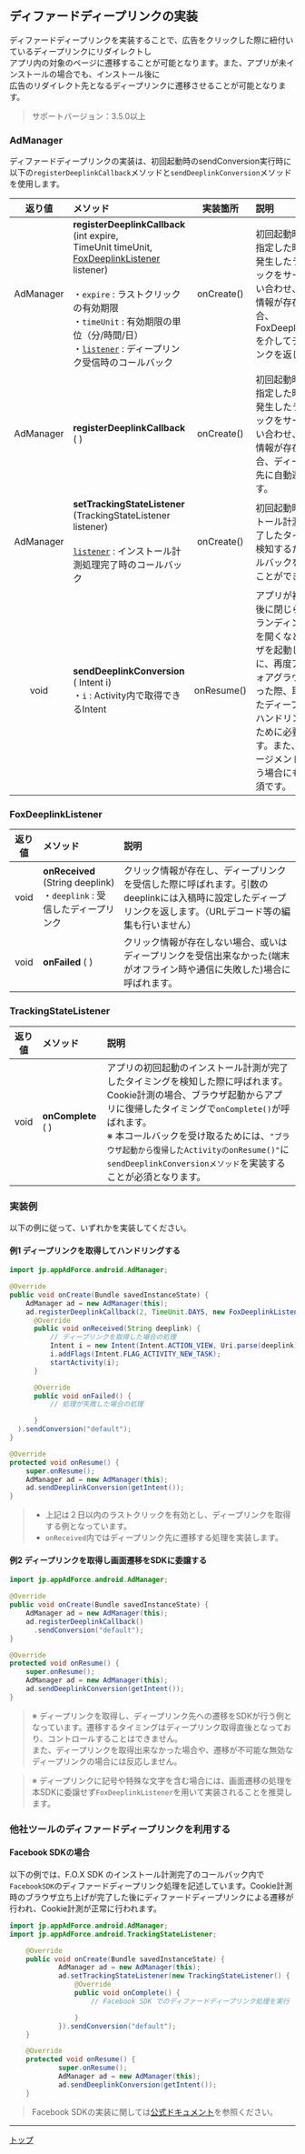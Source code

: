 ## ディファードディープリンクの実装

ディファードディープリンクを実装することで、広告をクリックした際に紐付いているディープリンクにリダイレクトし<br>
アプリ内の対象のページに遷移することが可能となります。また、アプリが未インストールの場合でも、インストール後に<br>
広告のリダイレクト先となるディープリンクに遷移させることが可能となります。

> サポートバージョン：3.5.0以上

### AdManager
ディファードディープリンクの実装は、初回起動時のsendConversion実行時に以下の`registerDeeplinkCallback`メソッドと`sendDeeplinkConversion`メソッドを使用します。

|返り値|メソッド|実装箇所|説明|
|:---:|:---|:---:|:---|
|AdManager|**registerDeeplinkCallback** (int expire, <br>TimeUnit timeUnit, <br>[FoxDeeplinkListener](#foxdeeplinklistener) listener)<br><br>・`expire` : ラストクリックの有効期限<br>・`timeUnit` : 有効期限の単位（分/時間/日）<br>・[`listener`](#foxdeeplinklistener) : ディープリンク受信時のコールバック|onCreate()|初回起動時に引数で指定した時間以内に発生したラストクリックをサーバーに問い合わせ、クリック情報が存在した場合、FoxDeeplinkListenerを介してディープリンクを返します。|
|AdManager|**registerDeeplinkCallback** ( )|onCreate()|初回起動時に引数で指定した時間以内に発生したラストクリックをサーバーに問い合わせ、クリック情報が存在した場合、ディープリンク先に自動遷移します。|
|AdManager|**setTrackingStateListener** (TrackingStateListener listener) <br><br>[`listener`]() : インストール計測処理完了時のコールバック|onCreate()|初回起動時のインストール計測処理が完了したタイミングを検知するためのコールバックを受け取ることができます。|
|void|**sendDeeplinkConversion** ( Intent i)<br>・`i` : Activity内で取得できるIntent|onResume()|アプリが初回起動直後に閉じられたり、ランディングページを開くなどでブラウザを起動したのちに、再度アプリがフォアグラウンドに戻った際、取得していたディープリンクのハンドリングを行うために必要となります。また、リエンゲージメント計測を行う場合にも実装が必須です。|

<div id="foxdeeplinklistener"></div>

### FoxDeeplinkListener

|返り値|メソッド|説明|
|:---:|:---|:---|
|void|**onReceived** (String deeplink) <br>・`deeplink` : 受信したディープリンク|クリック情報が存在し、ディープリンクを受信した際に呼ばれます。引数のdeeplinkには入稿時に設定したディープリンクを返します。（URLデコード等の編集も行いません）|
|void|**onFailed** ( ) |クリック情報が存在しない場合、或いはディープリンクを受信出来なかった(端末がオフライン時や通信に失敗した)場合に呼ばれます。|

<div id="trackingstatelistener"></div>

### TrackingStateListener

|返り値|メソッド|説明|
|:---:|:---|:---|
|void|**onComplete** ( )|アプリの初回起動のインストール計測が完了したタイミングを検知した際に呼ばれます。Cookie計測の場合、ブラウザ起動からアプリに復帰したタイミングで`onComplete()`が呼ばれます。<br>※ 本コールバックを受け取るためには、`"ブラウザ起動から復帰したActivityのonResume()"`に`sendDeeplinkConversionメソッド`を実装することが必須となります。|


### 実装例

以下の例に従って、いずれかを実装してください。

#### 例1 ディープリンクを取得してハンドリングする

```java
import jp.appAdForce.android.AdManager;

@Override
public void onCreate(Bundle savedInstanceState) {
	AdManager ad = new AdManager(this);
	ad.registerDeeplinkCallback(2, TimeUnit.DAYS, new FoxDeeplinkListener() {
      @Override
      public void onReceived(String deeplink) {
          // ディープリンクを取得した場合の処理
          Intent i = new Intent(Intent.ACTION_VIEW, Uri.parse(deeplink));
          i.addFlags(Intent.FLAG_ACTIVITY_NEW_TASK);
          startActivity(i);
      }

      @Override
      public void onFailed() {
          // 処理が失敗した場合の処理

      }
  ).sendConversion("default");
}

@Override
protected void onResume() {
    super.onResume();
    AdManager ad = new AdManager(this);
    ad.sendDeeplinkConversion(getIntent());
}
```

> * 上記は２日以内のラストクリックを有効とし、ディープリンクを取得する例となっています。
> * `onReceived`内ではディープリンク先に遷移する処理を実装します。

#### 例2 ディープリンクを取得し画面遷移をSDKに委譲する

```java
import jp.appAdForce.android.AdManager;

@Override
public void onCreate(Bundle savedInstanceState) {
	AdManager ad = new AdManager(this);
	ad.registerDeeplinkCallback()
	  .sendConversion("default");
}

@Override
protected void onResume() {
    super.onResume();
    AdManager ad = new AdManager(this);
    ad.sendDeeplinkConversion(getIntent());
}
```

> ※ ディープリンクを取得し、ディープリンク先への遷移をSDKが行う例となっています。遷移するタイミングはディープリンク取得直後となっており、コントロールすることはできません。<br>
また、ディープリンクを取得出来なかった場合や、遷移が不可能な無効なディープリンクの場合には反応しません。

> ※ ディープリンクに記号や特殊な文字を含む場合には、画面遷移の処理を本SDKに委譲せず`FoxDeeplinkListener`を用いて実装されることを推奨します。

<div id="with_thirdparty"></div>

### 他社ツールのディファードディープリンクを利用する

#### Facebook SDKの場合

以下の例では、F.O.X SDK のインストール計測完了のコールバック内で`FacebookSDK`のディファードディープリンク処理を記述しています。Cookie計測時のブラウザ立ち上げが完了した後にディファードディープリンクによる遷移が行われ、Cookie計測が正常に行われます。

```java
import jp.appAdForce.android.AdManager;
import jp.appAdForce.android.TrackingStateListener;

	@Override
	public void onCreate(Bundle savedInstanceState) {
			AdManager ad = new AdManager(this);
			ad.setTrackingStateListener(new TrackingStateListener() {
				@Override
				public void onComplete() {
					// Facebook SDK でのディファードディープリンク処理を実行

				}
			}).sendConversion("default");
	}

	@Override
	protected void onResume() {
			super.onResume();
			AdManager ad = new AdManager(this);
			ad.sendDeeplinkConversion(getIntent());
	}
```

> Facebook SDKの実装に関しては[公式ドキュメント](https://developers.facebook.com/docs/app-ads/deep-linking#deferred-deep-linking)を参照ください。

---
[トップ](/lang/ja/README.md)
